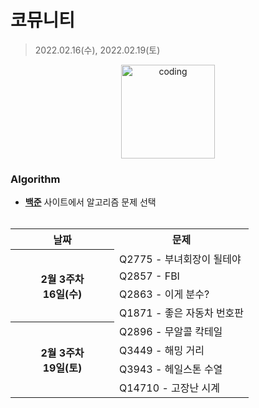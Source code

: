 # 코뮤니티 

> 2022.02.16(수), 2022.02.19(토)

<p align="center">
  <img src="https://user-images.githubusercontent.com/66001046/152260938-51b1334f-297f-4092-8f37-f02dc9cd3a07.png" alt="coding" width="150px" />
</p>



### Algorithm

- [**백준**](https://www.acmicpc.net/) 사이트에서 알고리즘 문제 선택<br><br>
<table>
	<tr>
		<th>날짜</th>
		<th>문제</th>
	</tr>
	<tr>
		<th rowspan="4" align="center" width="150px">
		2월 3주차<br>16일(수)
		</th>
		<td>Q2775 - 부녀회장이 될테야</td>
	</tr>
	<tr>
		<td>Q2857 - FBI</td>
	</tr>
	<tr>
		<td>Q2863 - 이게 분수?</td>
	</tr>
	<tr>
		<td>Q1871 - 좋은 자동차 번호판</td>
	</tr>
	<tr>
		<th rowspan="4" align="center" width="150px">
		2월 3주차<br>19일(토)
		</th>
		<td>Q2896 - 무알콜 칵테일</td>
	</tr>
	<tr>
		<td>Q3449 - 해밍 거리</td>
	</tr>
	<tr>
		<td>Q3943 - 헤일스톤 수열</td>
	</tr>
	<tr>
		<td>Q14710 - 고장난 시계</td>
	</tr>
</table>

